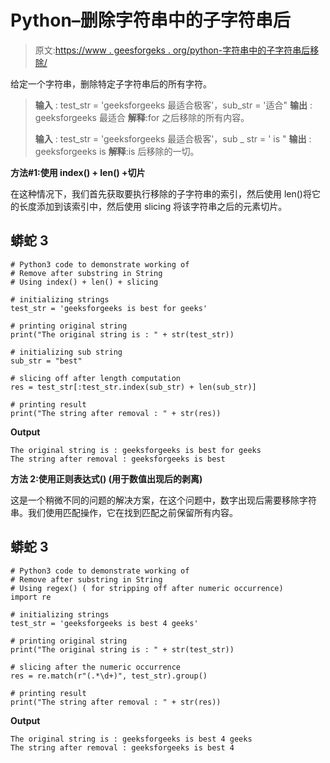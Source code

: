 # Python–删除字符串中的子字符串后

> 原文:[https://www . geesforgeks . org/python-字符串中的子字符串后移除/](https://www.geeksforgeeks.org/python-remove-after-substring-in-string/)

给定一个字符串，删除特定子字符串后的所有字符。

> **输入** : test_str = 'geeksforgeeks 最适合极客'，sub_str = '适合"
> **输出** : geeksforgeeks 最适合
> **解释**:for 之后移除的所有内容。
> 
> **输入** : test_str = 'geeksforgeeks 最适合极客'，sub _ str = ' is "
> **输出** : geeksforgeeks is
> **解释**:is 后移除的一切。

**方法#1:使用 index() + len() +切片**

在这种情况下，我们首先获取要执行移除的子字符串的索引，然后使用 len()将它的长度添加到该索引中，然后使用 slicing 将该字符串之后的元素切片。

## 蟒蛇 3

```
# Python3 code to demonstrate working of 
# Remove after substring in String
# Using index() + len() + slicing

# initializing strings
test_str = 'geeksforgeeks is best for geeks'

# printing original string
print("The original string is : " + str(test_str))

# initializing sub string 
sub_str = "best"

# slicing off after length computation
res = test_str[:test_str.index(sub_str) + len(sub_str)]

# printing result 
print("The string after removal : " + str(res)) 
```

**Output**

```
The original string is : geeksforgeeks is best for geeks
The string after removal : geeksforgeeks is best

```

**方法 2:使用正则表达式() (用于数值出现后的剥离)**

这是一个稍微不同的问题的解决方案，在这个问题中，数字出现后需要移除字符串。我们使用匹配操作，它在找到匹配之前保留所有内容。

## 蟒蛇 3

```
# Python3 code to demonstrate working of 
# Remove after substring in String
# Using regex() ( for stripping off after numeric occurrence)
import re

# initializing strings
test_str = 'geeksforgeeks is best 4 geeks'

# printing original string
print("The original string is : " + str(test_str))

# slicing after the numeric occurrence
res = re.match(r"(.*\d+)", test_str).group()

# printing result 
print("The string after removal : " + str(res)) 
```

**Output**

```
The original string is : geeksforgeeks is best 4 geeks
The string after removal : geeksforgeeks is best 4

```